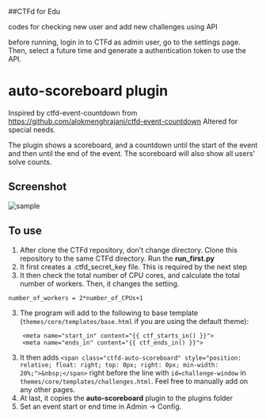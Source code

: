 ##CTFd for Edu

codes for checking new user and add new challenges using API

before running, login in to CTFd as admin user, go to the settings page. Then, select a future time and generate a authentication token to use the API.


# auto-scoreboard plugin
Inspired by ctfd-event-countdown from https://github.com/alokmenghrajani/ctfd-event-countdown
Altered for special needs.

The plugin shows a scoreboard, and a countdown until the start of the event and then until the end of the event. The scoreboard will also show all users' solve counts.

## Screenshot

![sample](screenshot.png)


## To use

1. After clone the CTFd repository, don't change directory. Clone this repository to the same CTFd directory. Run the **run_first.py**
2. It first creates a .ctfd_secret_key file. This is required by the next step
3. It then check the total number of CPU cores, and calculate the total number of workers. Then, it changes the setting. 
````
number_of_workers = 2*number_of_CPUs+1
````
3. The program will add to the following to base template (`themes/core/templates/base.html` if you are using the default theme):
```
    <meta name="start_in" content="{{ ctf_starts_in() }}">
    <meta name="ends_in" content="{{ ctf_ends_in() }}">
```
3. It then adds `<span class="ctfd-auto-scoreboard" style="position: relative; float: right; top: 0px; right: 0px; min-width: 20%;">&nbsp;</span>` right before the line with `id=challenge-window` in `themes/core/templates/challenges.html`. Feel free to manually add on any other pages.
4. At last, it copies the **auto-scoreboard** plugin to the plugins folder
5. Set an event start or end time in Admin -> Config.
